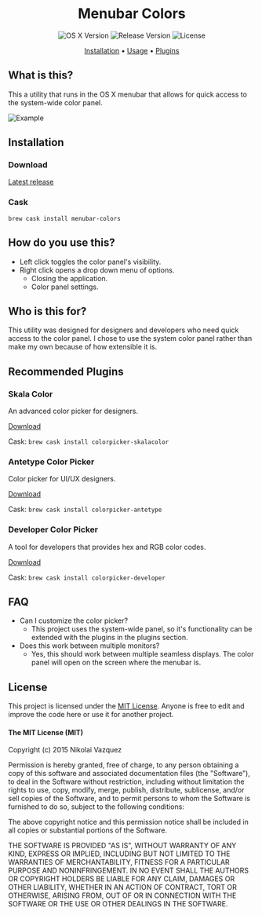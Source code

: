 <h1 align="center">Menubar Colors</h1>

<p align="center">
    <img alt="OS X Version"    src="http://img.shields.io/badge/OS%20X-10.10%2B-lightgrey.svg"/>
    <img alt="Release Version" src="https://img.shields.io/badge/release-v2.3.0-orange.svg"/>
    <img alt="License"         src="https://img.shields.io/badge/license-MIT-blue.svg"/>
</p>

<p align="center">
    <a href="#installation">Installation</a>
  • <a href="#how-do-you-use-this">Usage</a>
  • <a href="#recommended-plugins">Plugins</a>
</p>


## What is this?

This a utility that runs in the OS X menubar that allows for quick access to the
system-wide color panel.

![Example](./Example.jpg)

## Installation

### Download

[Latest release](https://github.com/nvzqz/Menubar-Colors/releases/latest)

### Cask

`brew cask install menubar-colors`

## How do you use this?

- Left click toggles the color panel's visibility. <br/>
- Right click opens a drop down menu of options.
    - Closing the application.
    - Color panel settings.

## Who is this for?

This utility was designed for designers and developers who need quick access to
the color panel. I chose to use the system color panel rather than make my own
because of how extensible it is.

## Recommended Plugins

### Skala Color
An advanced color picker for designers.

[Download](http://bjango.com/mac/skalacolor/)

Cask: `brew cask install colorpicker-skalacolor`

### Antetype Color Picker
Color picker for UI/UX designers.

[Download](http://www.antetype.com/blog/2014/03/updated-antetype-color-picker-1-4-1/)

Cask: `brew cask install colorpicker-antetype`

### Developer Color Picker
A tool for developers that provides hex and RGB color codes.

[Download](http://download.panic.com/picker/)

Cask: `brew cask install colorpicker-developer`

## FAQ
- Can I customize the color picker?
    - This project uses the system-wide panel, so it's functionality can be extended with the plugins in the plugins section.
- Does this work between multiple monitors?
    - Yes, this should work between multiple seamless displays. The color panel will open on the screen where the menubar is.

## License

This project is licensed under the [MIT License](http://opensource.org/licenses/MIT).
Anyone is free to edit and improve the code here or use it for another project.

#### The MIT License (MIT)

Copyright (c) 2015 Nikolai Vazquez

Permission is hereby granted, free of charge, to any person obtaining a copy
of this software and associated documentation files (the "Software"), to deal
in the Software without restriction, including without limitation the rights
to use, copy, modify, merge, publish, distribute, sublicense, and/or sell
copies of the Software, and to permit persons to whom the Software is
furnished to do so, subject to the following conditions:

The above copyright notice and this permission notice shall be included in
all copies or substantial portions of the Software.

THE SOFTWARE IS PROVIDED "AS IS", WITHOUT WARRANTY OF ANY KIND, EXPRESS OR
IMPLIED, INCLUDING BUT NOT LIMITED TO THE WARRANTIES OF MERCHANTABILITY,
FITNESS FOR A PARTICULAR PURPOSE AND NONINFRINGEMENT. IN NO EVENT SHALL THE
AUTHORS OR COPYRIGHT HOLDERS BE LIABLE FOR ANY CLAIM, DAMAGES OR OTHER
LIABILITY, WHETHER IN AN ACTION OF CONTRACT, TORT OR OTHERWISE, ARISING FROM,
OUT OF OR IN CONNECTION WITH THE SOFTWARE OR THE USE OR OTHER DEALINGS IN
THE SOFTWARE.
